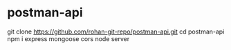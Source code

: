 # postman-api
git clone https://github.com/rohan-git-repo/postman-api.git
cd postman-api
npm i express mongoose cors
node server
